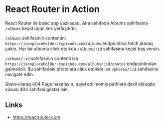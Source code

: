 # React Router in Action

React Router ilə basic app yazılacaq. Ana səhifədə Albums səhifəsinə `/albums` keçid üçün link yerləşdirin.

`/albums` səhifəsinin contentini `https://jsonplaceholder.typicode.com/albums` endpointinə fetch ataraq çəkin. Hər bir albuma click etdikdə `/albums/:id` səhifəsinə keçid baş versin.

`/albums/:id` səhifəsinin contenti isə `https://jsonplaceholder.typicode.com/albums/:id/photos` endpointindən gəlməlidir.
Bu səhifədəki photolara click etdikdə isə `/photos/:id` səhifəsinə navigate edin.

Əlavə olaraq 404 Page hazırlayın, qeyd edilməmiş pathlərə daxil olduqda xüsusi 404 səhifəsi göstərilsin.

## Links
- https://reactrouter.com